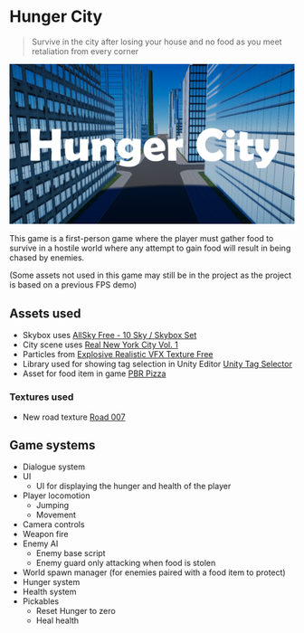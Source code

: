 # Hunger City

> Survive in the city after losing your house and no food as you meet retaliation from every corner

<img src="Cover.png"/>

This game is a first-person game where the player must gather food to survive in a hostile world where any attempt to gain food will result in being chased by enemies.

(Some assets not used in this game may still be in the project as the project is based on a previous FPS demo)

## Assets used
- Skybox uses [AllSky Free - 10 Sky / Skybox Set](https://assetstore.unity.com/packages/2d/textures-materials/sky/allsky-free-10-sky-skybox-set-146014)
- City scene uses [Real New York City Vol. 1](https://assetstore.unity.com/packages/3d/environments/urban/real-new-york-city-vol-1-208247)
- Particles from [Explosive Realistic VFX Texture Free](https://assetstore.unity.com/packages/vfx/particles/fire-explosions/explosive-realistic-vfx-texture-free-34541)
- Library used for showing tag selection in Unity Editor [Unity Tag Selector](https://github.com/WSWhitehouse/Unity-Tag-Selector)
- Asset for food item in game [PBR Pizza](https://assetstore.unity.com/packages/3d/props/food/pbr-pizza-108425)
### Textures used
- New road texture [Road 007](https://ambientcg.com/view?id=Road007)

## Game systems
- Dialogue system
- UI
    - UI for displaying the hunger and health of the player
- Player locomotion
    - Jumping
    - Movement
- Camera controls
- Weapon fire
- Enemy AI
    - Enemy base script
    - Enemy guard only attacking when food is stolen
- World spawn manager (for enemies paired with a food item to protect)
- Hunger system
- Health system
- Pickables
    - Reset Hunger to zero
    - Heal health